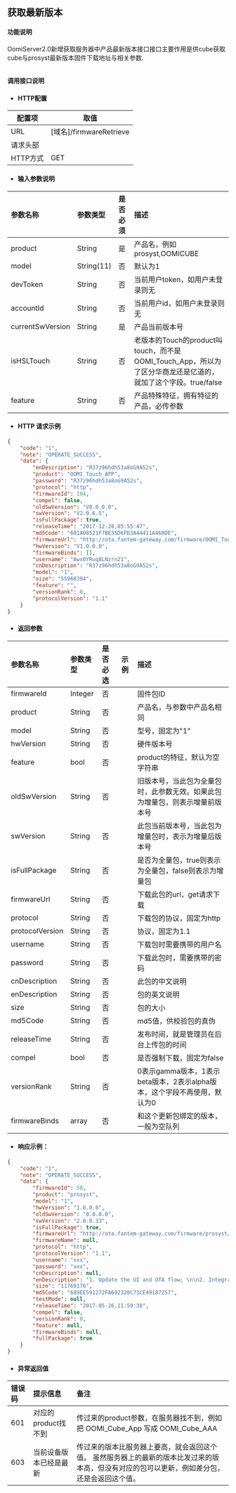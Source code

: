 ## 获取最新版本

#### 功能说明

OomiServer2.0新增获取服务器中产品最新版本接口接口主要作用是供cube获取cube与prosyst最新版本固件下载地址与相关参数.

###### 

#### 调用接口说明

* #### HTTP配置

| 配置项 | 取值 |
| --- | --- |
| URL | \[域名\]/firmwareRetrieve |
| 请求头部 |  |
| HTTP方式 | GET |

* #### 输入参数说明

| 参数名称 | 参数类型 | 是否必须 | 描述 |
| :--- | :--- | :--- | :--- |
| product | String | 是 | 产品名，例如prosyst,OOMICUBE |
| model | String\(11\) | 否 | 默认为1 |
| devToken | String | 否 | 当前用户token，如用户未登录则无 |
| accountId | String | 否 | 当前用户id，如用户未登录则无 |
| currentSwVersion | String | 是 | 产品当前版本号 |
| isHSLTouch | String | 否 | 老版本的Touch的product叫touch，而不是OOMI\_Touch\_App，所以为了区分华商龙还是亿道的，就加了这个字段。true/false |
| feature | String | 否 | 产品特殊特征，拥有特征的产品，必传参数 |

* #### HTTP 请求示例

```json
{
    "code": "1",
    "note": "OPERATE_SUCCESS",
    "data": {
        "enDescription": "R37z96hdh53a8oG9A52s",
        "product": "OOMI_Touch_APP",
        "password": "R37z96hdh53a8oG9A52s",
        "protocol": "http",
        "firmwareId": 104,
        "compel": false,
        "oldSwVersion": "V0.0.0.0",
        "swVersion": "V2.0.6.5",
        "isFullPackage": true,
        "releaseTime": "2017-12-28,05:55:47",
        "md5Code": "601A08521F7BE35D6FD3A44411A468DE",
        "firmwareUrl": "http://ota.fantem-gateway.com/firmware/OOMI_Touch_APP/1/2/V1-0-0-0/OOMI_Touch_APP-V0.0.0.0-V2.0.6.5.apk",
        "hwVersion": "V1.0.0.0",
        "firmwareBinds": [],
        "username": "Awx0YRuq8LNzrn21",
        "cnDescription": "R37z96hdh53a8oG9A52s",
        "model": "1",
        "size": "55968394",
        "feature": "",
        "versionRank": 0,
        "protocolVersion": "1.1"
    }
}
```

* #### 返回参数

| 参数名称 | 参数类型 | 是否必选 | 示例 | 描述 |
| :--- | :--- | :--- | :--- | :--- |
| firmwareId | Integer | 否 |  | 固件包ID |
| product | String | 否 |  | 产品名，与参数中产品名相同 |
| model | String | 否 |  | 型号，固定为"1" |
| hwVersion | String | 否 |  | 硬件版本号 |
| feature | bool | 否 |  | product的特征，默认为空字符串 |
| oldSwVersion | String | 否 |  | 旧版本号，当此包为全量包时，此参数无效。如果此包为增量包，则表示增量前版本号 |
| swVersion | String | 否 |  | 此包当前版本号，当此包为增量包时，表示为增量后版本号 |
| isFullPackage | String | 否 |  | 是否为全量包，true则表示为全量包，false则表示为增量包 |
| firmwareUrl | String | 否 |  | 下载此包的url，get请求下载 |
| protocol | String | 否 |  | 下载包的协议，固定为http |
| protocolVersion | String | 否 |  | 协议，固定为1.1 |
| username | String | 否 |  | 下载包时需要携带的用户名 |
| password | String | 否 |  | 下载此包时，需要携带的密码 |
| cnDescription | String | 否 |  | 此包的中文说明 |
| enDescription | String | 否 |  | 包的英文说明 |
| size | String | 否 |  | 包的大小 |
| md5Code | String | 否 |  | md5值，供校验包的真伪 |
| releaseTime | String | 否 |  | 发布时间，就是管理员在后台上传包的时间 |
| compel | bool | 否 |  | 是否强制下载，固定为false |
| versionRank | String | 否 |  | 0表示gamma版本，1表示beta版本，2表示alpha版本，这个字段不再使用，默认为0 |
| firmwareBinds | array | 否 |  | 和这个更新包绑定的版本，一般为空队列 |

* #### 响应示例：

```json
{
    "code": "1",
    "note": "OPERATE_SUCCESS",
    "data": {
        "firmwareId": 58,
        "product": "prosyst",
        "model": "1",
        "hwVersion": "1.0.0.0",
        "oldSwVersion": "0.0.0.0",
        "swVersion": "2.0.0.33",
        "isFullPackage": true,
        "firmwareUrl": "http://ota.fantem-gateway.com/firmware/prosyst/1/2/1-0-0-0/prosyst-0.0.0.0-2.0.0.33.apk",
        "firmwareName": null,
        "protocol": "http",
        "protocolVersion": "1.1",
        "username": "xxx",
        "password": "xxx",
        "cnDescription": null,
        "enDescription": "1. Update the UI and OTA flow; \n\n2. Integrate more Devices.\n\n3. Bugs fixing.",
        "size": "11769176",
        "md5Code": "689EE591272FA692320C73CE49187257",
        "testMode": null,
        "releaseTime": "2017-05-26,11:59:38",
        "compel": false,
        "versionRank": 0,
        "feature": null,
        "firmwareBinds": null,
        "fullPackage": true
    }
}
```

* #### 异常返回值

| 错误码 | 提示信息 | 备注 |
| :--- | :--- | :--- |
| 601 | 对应的product找不到 | 传过来的product参数，在服务器找不到，例如把 OOMI\_Cube\_App 写成 OOMI\_Cube\_AAA |
| 603 | 当前设备版本已经是最新 | 传过来的版本比服务器上要高，就会返回这个值。 虽然服务器上的最新的版本比发过来的版本高，但没有对应的包可以更新，例如差分包，还是会返回这个值。 |



